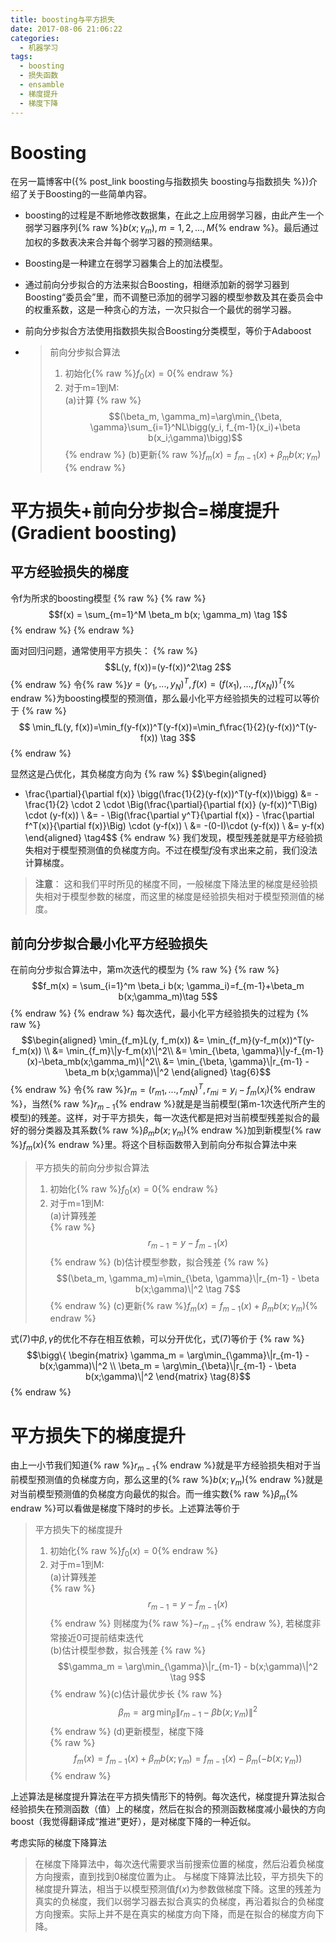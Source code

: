 ```yaml
---
title: boosting与平方损失
date: 2017-08-06 21:06:22
categories:
  - 机器学习
tags:
  - boosting
  - 损失函数
  - ensamble
  - 梯度提升
  - 梯度下降
---
```


# Boosting
在另一篇博客中({% post_link boosting与指数损失 boosting与指数损失 %})介绍了关于Boosting的一些简单内容。
- boosting的过程是不断地修改数据集，在此之上应用弱学习器，由此产生一个弱学习器序列{% raw %}$b(x;\gamma_m), m = 1, 2, ..., M${% endraw %}。最后通过加权的多数表决来合并每个弱学习器的预测结果。
- Boosting是一种建立在弱学习器集合上的加法模型。
- 通过前向分步拟合的方法来拟合Boosting，相继添加新的弱学习器到Boosting“委员会”里，而不调整已添加的弱学习器的模型参数及其在委员会中的权重系数，这是一种贪心的方法，一次只拟合一个最优的弱学习器。
- 前向分步拟合方法使用指数损失拟合Boosting分类模型，等价于Adaboost

- > 前向分步拟合算法
  > 1. 初始化{% raw %}$f_0(x)=0${% endraw %}
  > 2. 对于m=1到M:<br>(a)计算 <bt>{% raw %}$$(\beta_m, \gamma_m)=\arg\min_{\beta, \gamma}\sum_{i=1}^NL\bigg(y_i, f_{m-1}(x_i)+\beta b(x_i;\gamma)\bigg)$${% endraw %} (b)更新{% raw %}$f_m(x)=f_{m-1}(x)+\beta_m b(x; \gamma_m)${% endraw %}

# 平方损失+前向分步拟合=梯度提升(Gradient boosting)
## 平方经验损失的梯度
令f为所求的boosting模型
{% raw %}
{% raw %}$$f(x) = \sum_{m=1}^M \beta_m b(x; \gamma_m) \tag 1$${% endraw %}
{% endraw %}

面对回归问题，通常使用平方损失：
{% raw %}
$$L(y, f(x))=(y-f(x))^2\tag 2$$
{% endraw %}
令{% raw %}$y=(y_1,...,y_N)^T, f(x)=(f(x_1),...,f(x_N))^T${% endraw %}为boosting模型的预测值，那么最小化平方经验损失的过程可以等价于
{% raw %}
$$
\min_fL(y, f(x))=\min_f(y-f(x))^T(y-f(x))=\min_f\frac{1}{2}(y-f(x))^T(y-f(x))
\tag 3$$
{% endraw %}

显然这是凸优化，其负梯度方向为
{% raw %}
$$\begin{aligned}
- \frac{\partial}{\partial f(x)} \bigg(\frac{1}{2}(y-f(x))^T(y-f(x))\bigg)
&= - \frac{1}{2} \cdot 2 \cdot \Big(\frac{\partial}{\partial f(x)} (y-f(x))^T\Big) \cdot (y-f(x)) \\
&= - \Big(\frac{\partial y^T}{\partial f(x)} - \frac{\partial f^T(x)}{\partial f(x)}\Big) \cdot (y-f(x)) \\
&= -(0-I)\cdot (y-f(x)) \\
&= y-f(x)
\end{aligned} \tag4$$
{% endraw %}
我们发现，模型残差就是平方经验损失相对于模型预测值的负梯度方向。不过在模型$f$没有求出来之前，我们没法计算梯度。
> **注意**： 这和我们平时所见的梯度不同，一般梯度下降法里的梯度是经验损失相对于模型参数的梯度，而这里的梯度是经验损失相对于模型预测值的梯度。

## 前向分步拟合最小化平方经验损失
在前向分步拟合算法中，第m次迭代的模型为
{% raw %}
{% raw %}$$f_m(x) = \sum_{i=1}^m \beta_i b(x; \gamma_i)=f_{m-1}+\beta_m b(x;\gamma_m)\tag 5$${% endraw %}
{% endraw %}
每次迭代，最小化平方经验损失的过程为
{% raw %}
$$\begin{aligned}
\min_{f_m}L(y, f_m(x))
&= \min_{f_m}(y-f_m(x))^T(y-f_m(x)) \\
&= \min_{f_m}\|y-f_m(x)\|^2\\
&= \min_{\beta, \gamma}\|y-f_{m-1}(x)-\beta_mb(x;\gamma_m)\|^2\\
&= \min_{\beta, \gamma}\|r_{m-1} - \beta_m b(x;\gamma)\|^2
\end{aligned}
\tag{6}$$
{% endraw %}
令{% raw %}$r_{m}=(r_{m1},...,r_{mN})^T, r_{mi}=y_i - f_m(x_i)${% endraw %}，当然{% raw %}$r_{m-1}${% endraw %}就是是当前模型(第m-1次迭代所产生的模型)的残差。这样，对于平方损失，每一次迭代都是把对当前模型残差拟合的最好的弱分类器及其系数{% raw %}$\beta_mb(x;\gamma_m)${% endraw %}加到新模型{% raw %}$f_m(x)${% endraw %}里。将这个目标函数带入到前向分布拟合算法中来

> 平方损失的前向分步拟合算法
> 1. 初始化{% raw %}$f_0(x)=0${% endraw %}
> 2. 对于m=1到M:<br>(a)计算残差<br>{% raw %}$$r_{m-1}=y - f_{m-1}(x)$${% endraw %} (b)估计模型参数，拟合残差 <bt>{% raw %}$$(\beta_m, \gamma_m)=\min_{\beta, \gamma}\|r_{m-1} - \beta b(x;\gamma)\|^2 \tag 7$${% endraw %} (c)更新{% raw %}$f_m(x)=f_{m-1}(x)+\beta_m b(x; \gamma_m)${% endraw %}

式(7)中$\beta, \gamma$的优化不存在相互依赖，可以分开优化，式(7)等价于
{% raw %}
$$\bigg\{ \begin{matrix}
\gamma_m = \arg\min_{\gamma}\|r_{m-1} - b(x;\gamma)\|^2 \\
\beta_m = \arg\min_{\beta}\|r_{m-1} - \beta b(x;\gamma)\|^2
\end{matrix}
\tag{8}$$
{% endraw %}


# 平方损失下的梯度提升
由上一小节我们知道{% raw %}$r_{m-1}${% endraw %}就是平方经验损失相对于当前模型预测值的负梯度方向，那么这里的{% raw %}$b(x;\gamma_m)${% endraw %}就是对当前模型预测值的负梯度方向最优的拟合。而一维实数{% raw %}$\beta_m${% endraw %}可以看做是梯度下降时的步长。上述算法等价于

> 平方损失下的梯度提升
> 1. 初始化{% raw %}$f_0(x)=0${% endraw %}
> 2. 对于m=1到M:<br>(a)计算残差<br>{% raw %}$$r_{m-1}=y - f_{m-1}(x)$${% endraw %} 则梯度为{% raw %}$-r_{m-1}${% endraw %}, 若梯度非常接近0可提前结束迭代<br> (b)估计模型参数，拟合残差 <bt>{% raw %}$$\gamma_m = \arg\min_{\gamma}\|r_{m-1} - b(x;\gamma)\|^2 \tag 9$${% endraw %}(c)估计最优步长 <bt>{% raw %}$$\beta_m = \arg\min_{\beta}\|r_{m-1} - \beta b(x;\gamma_m)\|^2 \tag{10}$${% endraw %} (d)更新模型，梯度下降<br>{% raw %}$$f_m(x)=f_{m-1}(x)+\beta_m b(x; \gamma_m)=f_{m-1}(x)-\beta_m (-b(x; \gamma_m))$${% endraw %}

上述算法是梯度提升算法在平方损失情形下的特例。每次迭代，梯度提升算法拟合经验损失在预测函数（值）上的梯度，然后在拟合的预测函数梯度减小最快的方向boost（我觉得翻译成“推进”更好），是对梯度下降的一种近似。

考虑实际的梯度下降算法
> 在梯度下降算法中，每次迭代需要求当前搜索位置的梯度，然后沿着负梯度方向搜索，直到找到0梯度位置为止。
与梯度下降算法比较，平方损失下的梯度提升算法，相当于以模型预测值$f(x)$为参数做梯度下降。这里的残差为真实的负梯度，我们以弱学习器去拟合真实的负梯度，再沿着拟合的负梯度方向搜索。实际上并不是在真实的梯度方向下降，而是在拟合的梯度方向下降。


<div id="container"></div>
<link rel="stylesheet" href="https://imsun.github.io/gitment/style/default.css">
<script src="https://imsun.github.io/gitment/dist/gitment.browser.js"></script>
<script>
var gitment = new Gitment({
  id: 'boosting_square_loss',
  title: 'boosting与平方损失——梯度提升',
  owner: 'yiyang186',
  repo: 'blog_comment',
  oauth: {
    client_id: '2786ddc8538588bfc0c8',
    client_secret: '83713f049f4b7296d27fe579a30cdfe9e2e45215',
  },
})
gitment.render('container')
</script>